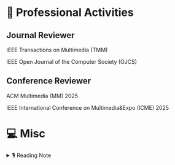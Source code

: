 # 💬 Professional Activities

## Journal Reviewer
IEEE Transactions on Multimedia (TMM)

IEEE Open Journal of the Computer Society (OJCS)

## Conference Reviewer
ACM Multimedia (MM) 2025

IEEE International Conference on Multimedia&Expo (ICME) 2025


# 💻 Misc

<details>
<summary>🎙 Reading Note</summary>
<pre><code>06/2025 语言的边界就是思想的边界 语言向前进一步 思想也就向前进一步。
03/2025 我们曾默默承受/破碎的山 呜咽的黑/就在这 长夜之后/凝结一座 新宇宙  -- 《向阳而生》
12/2024 也许所有的日子都会过去但不会被遗忘/时光如此清澈像一条流淌的/河流。 -- 《河流 川川》
11/2024 多年之后呢，我会不会想起，多年之前我站在这里，对着这个路灯想这些虚无的东西呢？ 多年之后呢，这间宿舍是谁来住，有没有人站在窗边看到这个路灯呢，他会不会想到，有位学长失眠的时候，站在窗边，凝望这个路灯呢。 -- 摘抄
02/2024 悲欢离合总无情，一任阶前，点滴到天明。 -- 《虞美人 听雨》
06/2023 况是青春日将暮，桃花乱落如红雨。 -- 《将进酒》
05/2023 姬轩辕：千百年在您眼中，不过弹指一挥间。那您又何妨坐卧云端，静观尘寰三千年，替我等看一看，百代之后，人族究竟会去往何方。广成子：这红尘三千年，我已看过。甚是感佩，甚是欣慰。（黄帝立为天子十九年，令行天下，闻广成子在于空同之上，故往见之。） -- 《庄子·外篇·在宥》、《古剑奇谭三》
05/2023 愿我人族，于此魂梦江海、万古河山之间，星火世传，奋飞不辍。 -- 《古剑奇谭三》
11/2022 还君明珠双泪垂，恨不相逢未嫁时。 -- 《节妇吟·寄东平李司空师道》
04/2021 身处命运的漩涡，耗尽心力去争取那些可能本就是稀松平常的东西，每次转折都显得那么的身不由己。 -- 摘抄
07/2020 他说他一直在研究我的灵魂，结果发现其中空虚无物。他说我实际上没有灵魂，没有丝毫人性，没有人任何一条在人类灵魂中占神圣地位的道德原则，所有这些都与我格格不入。--  《局外人》
08/2020 起初/你拉我一起看雨/大雨里百鬼夜行/我们混在其中/比鬼还高兴/  后来/我拉你一起生活/过很多人的日子/写出来/很难写得浪漫/  比如我昨晚喝了大酒/今天你熬了蟹粥/起初/我喝了两碗/后来/你告诉我/这正是九月开始的方式  -- 《这正是九月开始的方式》
06/2020 昔有西陵脚夫为人担酒，失足破其瓮。念无以偿，痴坐伫想曰：“得是梦便好。”一寒士乡试中式，方赴鹿鸣宴，恍然犹意未真，自啮其臂曰：“莫是梦否？”一梦耳，惟恐其非梦，又惟恐其是梦，其为痴人则一也。 《陶庵梦忆序》
11/2019 愿为江水，与君重逢。 -- 《命运 文在寅自传》
</code></pre>
</details>

[//]: # (## 🎥 Photos)

[//]: # (## 🎥 Photos)

[//]: # ()
[//]: # (<div style="display: flex; flex-wrap: wrap; justify-content: space-between; margin-left: 3%;">)

[//]: # (  )
[//]: # (  <figure style="width: 48%; margin-bottom: 20px;">)

[//]: # (    <img src="/images/view3.jpg" alt="Huashan Mountain, Shanxi, 2023" style="width: 100%; height: auto;">)

[//]: # (    <figcaption style="text-align: center; font-style: italic; margin-top: 8px;">)

[//]: # (      Huashan Mountain, Shanxi, 2023)

[//]: # (    </figcaption>)

[//]: # (  </figure>)

[//]: # (  )
[//]: # (  <figure style="width: 48%; margin-bottom: 20px;">)

[//]: # (    <img src="/images/view1.png" alt="Mutianyu Great Wall, Beijing, 2023" style="width: 100%; height: auto;">)

[//]: # (    <figcaption style="text-align: center; font-style: italic; margin-top: 8px;">)

[//]: # (      Mutianyu Great Wall, Beijing, 2023)

[//]: # (    </figcaption>)

[//]: # (  </figure>)

[//]: # (  )
[//]: # (  <figure style="width: 48%; margin-bottom: 20px;">)

[//]: # (    <img src="/images/view2.jpg" alt="Yanqi Lake, Beijing, 2024" style="width: 100%; height: auto;">)

[//]: # (    <figcaption style="text-align: center; font-style: italic; margin-top: 8px;">)

[//]: # (      Yanqi Lake, Beijing, 2024)

[//]: # (    </figcaption>)

[//]: # (  </figure>)

[//]: # (  )
[//]: # (  <figure style="width: 48%; margin-bottom: 20px;">)

[//]: # (    <img src="/images/view4.jpg" alt="Celebration for new year, Beijing, 2025" style="width: 100%; height: auto;">)

[//]: # (    <figcaption style="text-align: center; font-style: italic; margin-top: 8px;">)

[//]: # (      Celebration for new year, Beijing, 2025)

[//]: # (    </figcaption>)

[//]: # (  </figure>)

[//]: # (  )
[//]: # (</div>)
